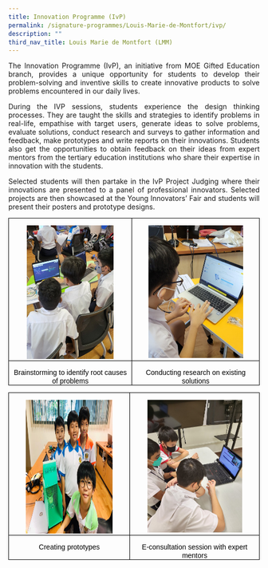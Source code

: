 ```yaml
---
title: Innovation Programme (IvP)
permalink: /signature-programmes/Louis-Marie-de-Montfort/ivp/
description: ""
third_nav_title: Louis Marie de Montfort (LMM)
---
```

<p align="justify">
	The Innovation Programme (IvP), an initiative from MOE Gifted Education branch, provides a unique opportunity for students to develop their problem-solving and inventive skills to create innovative products to solve problems encountered in our daily lives. 
</p>
<p align="justify">
During the IVP sessions, students experience the design thinking processes. They are taught the skills and strategies to identify problems in real-life, empathise with target users, generate ideas to solve problems, evaluate solutions, conduct research and surveys to gather information and feedback, make prototypes and write reports on their innovations. Students also get the opportunities to obtain feedback on their ideas from expert mentors from the tertiary education institutions who share their expertise in innovation with the students. 
</p>
<p align="justify">
Selected students will then partake in the IvP Project Judging where their innovations are presented to a panel of professional innovators. Selected projects are then showcased at the Young Innovators’ Fair and students will present their posters and prototype designs.
</p>

<table class="MsoTableGrid" border="1" cellspacing="0" cellpadding="0" style="border-collapse:collapse;border:none;mso-border-alt:solid windowtext .5pt;
 mso-yfti-tbllook:1184;mso-padding-alt:0in 5.4pt 0in 5.4pt"><tbody><tr style="mso-yfti-irow:0;mso-yfti-firstrow:yes"><td width="302" valign="top" style="width:226.45pt;border:solid windowtext 1.0pt;
  mso-border-alt:solid windowtext .5pt;padding:0in 5.4pt 0in 5.4pt"><p class="MsoNormal" align="center" style="margin-bottom:0in;text-align:center;
  line-height:normal"><span style="mso-no-proof:yes"><img width="174" height="268" src="/images/Brainstorming%20to%20identify%20root%20causes%20of%20problems.jpg"></span></p></td><td width="321" valign="top" style="width:241.05pt;border:solid windowtext 1.0pt;
  border-left:none;mso-border-left-alt:solid windowtext .5pt;mso-border-alt:
  solid windowtext .5pt;padding:0in 5.4pt 0in 5.4pt"><p class="MsoNormal" align="center" style="margin-bottom:0in;text-align:center;
  line-height:normal"><span style="mso-no-proof:yes"><img width="190" height="266" src="/images/Conducting%20research%20on%20existing%20solutions.jpg"></span></p></td></tr><tr style="mso-yfti-irow:1;mso-yfti-lastrow:yes"><td width="302" valign="top" style="width:226.45pt;border:solid windowtext 1.0pt;
  border-top:none;mso-border-top-alt:solid windowtext .5pt;mso-border-alt:solid windowtext .5pt;
  padding:0in 5.4pt 0in 5.4pt"><p class="MsoNormal" align="center" style="margin-bottom:0in;text-align:center;
  line-height:normal"><span style="font-family:&quot;Arial&quot;,sans-serif;color:black">Brainstorming to identify root causes of problems</span></p></td><td width="321" valign="top" style="width:241.05pt;border-top:none;border-left:
  none;border-bottom:solid windowtext 1.0pt;border-right:solid windowtext 1.0pt;
  mso-border-top-alt:solid windowtext .5pt;mso-border-left-alt:solid windowtext .5pt;
  mso-border-alt:solid windowtext .5pt;padding:0in 5.4pt 0in 5.4pt"><p class="MsoNormal" align="center" style="margin-bottom:0in;text-align:center;
  line-height:normal"><span style="font-family:&quot;Arial&quot;,sans-serif;color:black">Conducting research on existing solutions</span></p></td></tr></tbody></table>
	
<table class="MsoTableGrid" border="1" cellspacing="0" cellpadding="0" style="border-collapse:collapse;border:none;mso-border-alt:solid windowtext .5pt;
 mso-yfti-tbllook:1184;mso-padding-alt:0in 5.4pt 0in 5.4pt"><tbody><tr style="mso-yfti-irow:0;mso-yfti-firstrow:yes"><td width="302" valign="top" style="width:226.45pt;border:solid windowtext 1.0pt;
  mso-border-alt:solid windowtext .5pt;padding:0in 5.4pt 0in 5.4pt"><p class="MsoNormal" align="center" style="margin-bottom:0in;text-align:center;
  line-height:normal"><span style="mso-no-proof:yes"><img width="174" height="268" src="/images/Creating%20prototypes.jpeg"></span></p></td><td width="321" valign="top" style="width:241.05pt;border:solid windowtext 1.0pt;
  border-left:none;mso-border-left-alt:solid windowtext .5pt;mso-border-alt:
  solid windowtext .5pt;padding:0in 5.4pt 0in 5.4pt"><p class="MsoNormal" align="center" style="margin-bottom:0in;text-align:center;
  line-height:normal"><span style="mso-no-proof:yes"><img width="190" height="266" src="/images/E-consultation%20session%20with%20expert%20mentors%20.jpg"></span></p></td></tr><tr style="mso-yfti-irow:1;mso-yfti-lastrow:yes"><td width="302" valign="top" style="width:226.45pt;border:solid windowtext 1.0pt;
  border-top:none;mso-border-top-alt:solid windowtext .5pt;mso-border-alt:solid windowtext .5pt;
  padding:0in 5.4pt 0in 5.4pt"><p class="MsoNormal" align="center" style="margin-bottom:0in;text-align:center;
  line-height:normal"><span style="font-family:&quot;Arial&quot;,sans-serif;color:black">Creating prototypes</span></p></td><td width="321" valign="top" style="width:241.05pt;border-top:none;border-left:
  none;border-bottom:solid windowtext 1.0pt;border-right:solid windowtext 1.0pt;
  mso-border-top-alt:solid windowtext .5pt;mso-border-left-alt:solid windowtext .5pt;
  mso-border-alt:solid windowtext .5pt;padding:0in 5.4pt 0in 5.4pt"><p class="MsoNormal" align="center" style="margin-bottom:0in;text-align:center;
  line-height:normal"><span style="font-family:&quot;Arial&quot;,sans-serif;color:black">E-consultation session with expert mentors </span></p></td></tr></tbody></table>
